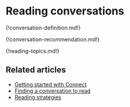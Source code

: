 # Reading conversations

{!conversation-definition.md!}

{!conversation-recommendation.md!}

{!reading-topics.md!}

## Related articles

* [Getting started with Connect](/help/getting-started-with-connect)
* [Finding a conversation to read](/help/finding-a-topic-to-read)
* [Reading strategies](/help/reading-strategies)
